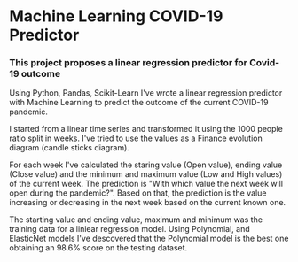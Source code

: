 # Machine Learning COVID-19 Predictor

### This project proposes a linear regression predictor for Covid-19 outcome </br>

Using Python, Pandas, Scikit-Learn I've wrote a linear regression predictor with Machine Learning to predict the outcome of the current COVID-19 pandemic.

I started from a linear time series and transformed it using the 1000 people ratio split in weeks. I've tried to use the values as a Finance evolution diagram (candle sticks diagram).

For each week I've calculated the staring value (Open value), ending value (Close value) and the minimum and maximum value (Low and High values) of the current week. The prediction is "With which value the next week will open during the pandemic?". Based on that, the prediction is the value increasing or decreasing in the next week based on the current known one.

The starting value and ending value, maximum and minimum was the training data for a liniear regression model. Using Polynomial, and ElasticNet models I've descovered that the Polynomial model is the best one obtaining an 98.6% score on the testing dataset.